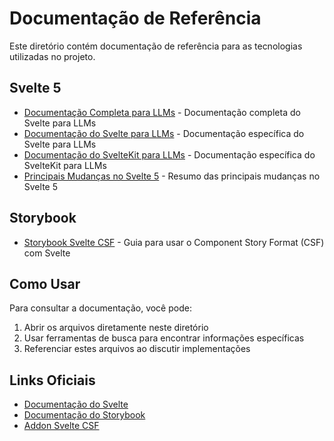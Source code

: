 # Documentação de Referência

Este diretório contém documentação de referência para as tecnologias utilizadas no projeto.

## Svelte 5

- [Documentação Completa para LLMs](./svelte-llms-full.txt) - Documentação completa do Svelte para LLMs
- [Documentação do Svelte para LLMs](./svelte-docs-llms.txt) - Documentação específica do Svelte para LLMs
- [Documentação do SvelteKit para LLMs](./sveltekit-docs-llms.txt) - Documentação específica do SvelteKit para LLMs
- [Principais Mudanças no Svelte 5](./svelte5-key-changes.md) - Resumo das principais mudanças no Svelte 5

## Storybook

- [Storybook Svelte CSF](./storybook-svelte-csf.md) - Guia para usar o Component Story Format (CSF) com Svelte

## Como Usar

Para consultar a documentação, você pode:

1. Abrir os arquivos diretamente neste diretório
2. Usar ferramentas de busca para encontrar informações específicas
3. Referenciar estes arquivos ao discutir implementações

## Links Oficiais

- [Documentação do Svelte](https://svelte.dev/docs)
- [Documentação do Storybook](https://storybook.js.org/docs)
- [Addon Svelte CSF](https://github.com/storybookjs/addon-svelte-csf)
